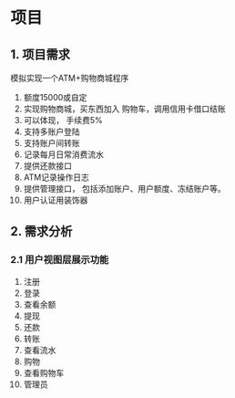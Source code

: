 # 项目

## 1. 项目需求
模拟实现一个ATM+购物商城程序

1. 额度15000或自定
2. 实现购物商城，买东西加入 购物车，调用信用卡借口结账
3. 可以体现， 手续费5%
4. 支持多账户登陆
5. 支持账户间转账
6. 记录每月日常消费流水
7. 提供还款接口
8. ATM记录操作日志
9. 提供管理接口， 包括添加账户、用户额度、冻结账户等。
10. 用户认证用装饰器

## 2. 需求分析

### 2.1 用户视图层展示功能
1. 注册
2. 登录
3. 查看余额
4. 提现
5. 还款
6. 转账
7. 查看流水
8. 购物
9. 查看购物车
10. 管理员
